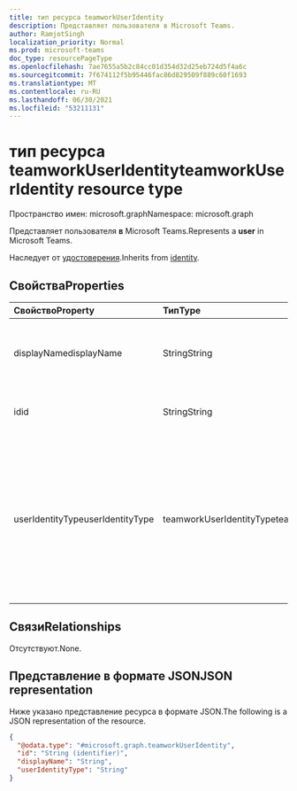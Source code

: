 ```yaml
---
title: тип ресурса teamworkUserIdentity
description: Представляет пользователя в Microsoft Teams.
author: RamjotSingh
localization_priority: Normal
ms.prod: microsoft-teams
doc_type: resourcePageType
ms.openlocfilehash: 7ae7655a5b2c84cc01d354d32d25eb724d5f4a6c
ms.sourcegitcommit: 7f674112f5b95446fac86d829509f889c60f1693
ms.translationtype: MT
ms.contentlocale: ru-RU
ms.lasthandoff: 06/30/2021
ms.locfileid: "53211131"
---
```

# <a name="teamworkuseridentity-resource-type"></a><span data-ttu-id="c7b16-103">тип ресурса teamworkUserIdentity</span><span class="sxs-lookup"><span data-stu-id="c7b16-103">teamworkUserIdentity resource type</span></span>

<span data-ttu-id="c7b16-104">Пространство имен: microsoft.graph</span><span class="sxs-lookup"><span data-stu-id="c7b16-104">Namespace: microsoft.graph</span></span>

<span data-ttu-id="c7b16-105">Представляет пользователя **в** Microsoft Teams.</span><span class="sxs-lookup"><span data-stu-id="c7b16-105">Represents a **user** in Microsoft Teams.</span></span>


<span data-ttu-id="c7b16-106">Наследует от [удостоверения](../resources/identity.md).</span><span class="sxs-lookup"><span data-stu-id="c7b16-106">Inherits from [identity](../resources/identity.md).</span></span>

## <a name="properties"></a><span data-ttu-id="c7b16-107">Свойства</span><span class="sxs-lookup"><span data-stu-id="c7b16-107">Properties</span></span>
|<span data-ttu-id="c7b16-108">Свойство</span><span class="sxs-lookup"><span data-stu-id="c7b16-108">Property</span></span>|<span data-ttu-id="c7b16-109">Тип</span><span class="sxs-lookup"><span data-stu-id="c7b16-109">Type</span></span>|<span data-ttu-id="c7b16-110">Описание</span><span class="sxs-lookup"><span data-stu-id="c7b16-110">Description</span></span>|
|:---|:---|:---|
|<span data-ttu-id="c7b16-111">displayName</span><span class="sxs-lookup"><span data-stu-id="c7b16-111">displayName</span></span>|<span data-ttu-id="c7b16-112">String</span><span class="sxs-lookup"><span data-stu-id="c7b16-112">String</span></span>|<span data-ttu-id="c7b16-113">Унаследованный от [удостоверения](../resources/identity.md).</span><span class="sxs-lookup"><span data-stu-id="c7b16-113">Inherited from [identity](../resources/identity.md).</span></span> <span data-ttu-id="c7b16-114">Отображаемое имя пользователя.</span><span class="sxs-lookup"><span data-stu-id="c7b16-114">Display name of the user.</span></span> <span data-ttu-id="c7b16-115">Необязательно.</span><span class="sxs-lookup"><span data-stu-id="c7b16-115">Optional.</span></span>|
|<span data-ttu-id="c7b16-116">id</span><span class="sxs-lookup"><span data-stu-id="c7b16-116">id</span></span>|<span data-ttu-id="c7b16-117">String</span><span class="sxs-lookup"><span data-stu-id="c7b16-117">String</span></span>|<span data-ttu-id="c7b16-118">Унаследованный от [удостоверения](../resources/identity.md).</span><span class="sxs-lookup"><span data-stu-id="c7b16-118">Inherited from [identity](../resources/identity.md).</span></span> <span data-ttu-id="c7b16-119">ID пользователя.</span><span class="sxs-lookup"><span data-stu-id="c7b16-119">ID of the user.</span></span> |
|<span data-ttu-id="c7b16-120">userIdentityType</span><span class="sxs-lookup"><span data-stu-id="c7b16-120">userIdentityType</span></span>|<span data-ttu-id="c7b16-121">teamworkUserIdentityType</span><span class="sxs-lookup"><span data-stu-id="c7b16-121">teamworkUserIdentityType</span></span>| <span data-ttu-id="c7b16-122">Тип пользователя.</span><span class="sxs-lookup"><span data-stu-id="c7b16-122">Type of user.</span></span> <span data-ttu-id="c7b16-123">Возможные значения: `aadUser` `onPremiseAadUser` , , , , , `anonymousGuest` , `federatedUser` и `personalMicrosoftAccountUser` `skypeUser` `phoneUser` `unknownFutureValue` .</span><span class="sxs-lookup"><span data-stu-id="c7b16-123">Possible values are: `aadUser`, `onPremiseAadUser`, `anonymousGuest`, `federatedUser`, `personalMicrosoftAccountUser`, `skypeUser`, `phoneUser`, and `unknownFutureValue`.</span></span>|

## <a name="relationships"></a><span data-ttu-id="c7b16-124">Связи</span><span class="sxs-lookup"><span data-stu-id="c7b16-124">Relationships</span></span>
<span data-ttu-id="c7b16-125">Отсутствуют.</span><span class="sxs-lookup"><span data-stu-id="c7b16-125">None.</span></span>

## <a name="json-representation"></a><span data-ttu-id="c7b16-126">Представление в формате JSON</span><span class="sxs-lookup"><span data-stu-id="c7b16-126">JSON representation</span></span>
<span data-ttu-id="c7b16-127">Ниже указано представление ресурса в формате JSON.</span><span class="sxs-lookup"><span data-stu-id="c7b16-127">The following is a JSON representation of the resource.</span></span>
<!-- {
  "blockType": "resource",
  "@odata.type": "microsoft.graph.teamworkUserIdentity"
}
-->
``` json
{
  "@odata.type": "#microsoft.graph.teamworkUserIdentity",
  "id": "String (identifier)",
  "displayName": "String",
  "userIdentityType": "String"
}
```

